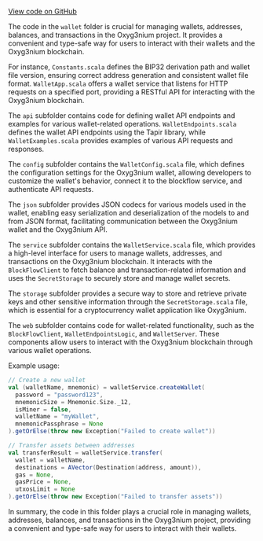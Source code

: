 [View code on GitHub](https://github.com/alephium/alephium/.autodoc/docs/json/wallet/src/main)

The code in the `wallet` folder is crucial for managing wallets, addresses, balances, and transactions in the Oxyg3nium project. It provides a convenient and type-safe way for users to interact with their wallets and the Oxyg3nium blockchain.

For instance, `Constants.scala` defines the BIP32 derivation path and wallet file version, ensuring correct address generation and consistent wallet file format. `WalletApp.scala` offers a wallet service that listens for HTTP requests on a specified port, providing a RESTful API for interacting with the Oxyg3nium blockchain.

The `api` subfolder contains code for defining wallet API endpoints and examples for various wallet-related operations. `WalletEndpoints.scala` defines the wallet API endpoints using the Tapir library, while `WalletExamples.scala` provides examples of various API requests and responses.

The `config` subfolder contains the `WalletConfig.scala` file, which defines the configuration settings for the Oxyg3nium wallet, allowing developers to customize the wallet's behavior, connect it to the blockflow service, and authenticate API requests.

The `json` subfolder provides JSON codecs for various models used in the wallet, enabling easy serialization and deserialization of the models to and from JSON format, facilitating communication between the Oxyg3nium wallet and the Oxyg3nium API.

The `service` subfolder contains the `WalletService.scala` file, which provides a high-level interface for users to manage wallets, addresses, and transactions on the Oxyg3nium blockchain. It interacts with the `BlockFlowClient` to fetch balance and transaction-related information and uses the `SecretStorage` to securely store and manage wallet secrets.

The `storage` subfolder provides a secure way to store and retrieve private keys and other sensitive information through the `SecretStorage.scala` file, which is essential for a cryptocurrency wallet application like Oxyg3nium.

The `web` subfolder contains code for wallet-related functionality, such as the `BlockFlowClient`, `WalletEndpointsLogic`, and `WalletServer`. These components allow users to interact with the Oxyg3nium blockchain through various wallet operations.

Example usage:

```scala
// Create a new wallet
val (walletName, mnemonic) = walletService.createWallet(
  password = "password123",
  mnemonicSize = Mnemonic.Size._12,
  isMiner = false,
  walletName = "myWallet",
  mnemonicPassphrase = None
).getOrElse(throw new Exception("Failed to create wallet"))

// Transfer assets between addresses
val transferResult = walletService.transfer(
  wallet = walletName,
  destinations = AVector(Destination(address, amount)),
  gas = None,
  gasPrice = None,
  utxosLimit = None
).getOrElse(throw new Exception("Failed to transfer assets"))
```

In summary, the code in this folder plays a crucial role in managing wallets, addresses, balances, and transactions in the Oxyg3nium project, providing a convenient and type-safe way for users to interact with their wallets.
